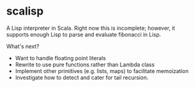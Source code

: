 scalisp
=======

A Lisp interpreter in Scala. Right now this is incomplete; however, it supports enough Lisp to parse and evaluate fibonacci in Lisp.

What's next? 

* Want to handle floating point literals
* Rewrite to use pure functions rather than Lambda class
* Implement other primitives (e.g. lists, maps) to facilitate memoization
* Investigate how to detect and cater for tail recursion.
